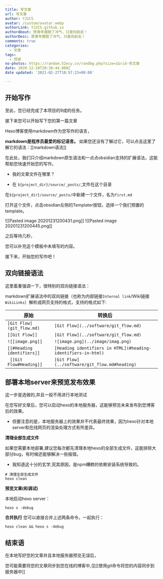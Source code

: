 ```yaml
---
title: 写文章
url: 写文章
author: YJ2CS
avatar: /custom/avatar.webp
authorLink: YJ2CS.github.io
authorAbout: 愿青年摆脱了冷气，只是向前走！
authorDesc: 愿青年摆脱了冷气，只是向前走！
comments: true
categories:
  - 文章
tags:
  - 悦读
no-photos: https://random.52ecy.cn/randbg.php?size=1&rid-写文章
date: 2020-12-28T20:38:44.000Z
date updated: '2021-02-27T10:57:23+08:00'

---
```


## 开始写作

至此，您已经完成了本项目的9成的任务。

接下来您可以开始写下您的第一篇文章

Hexo博客使用markdown作为您写作的语言，

**markdown是程序员最爱的标记语言。** 如果您还没有了解过它，可以点击这里了解它的语法：[[markdown语法]]

在此处，我们只介绍markdown原生语法和一点点obsidian支持的扩展语法，这能帮助您快速开始您的写作。

- 我的文章文件在哪里？

- 在 `${project_dir}/source/_posts/`,文件在这个目录

在`${project_dir}/source/_posts/`中新建一个文件，名为`first.md`

打开这个文件，点击obsidian左侧的Templater按钮，选择一个我们预置的template。

![[Pasted image 20201231200431.png]]
![[Pasted image 20201231200445.png]]

之后等待几秒，

您可以补充这个模板中未填写的内容。

接下来，开始您的写作吧！

## 双向链接语法

这里着重强调一下，很特别的双向链接语法：

markdown扩展语法中的双向链接（也称为内部链接`Internal link`/Wiki链接`WikiLinks`）解析成网页支持的格式，支持的格式如下:

| 原始                         | 转换后                                                           |
| -------------------------- | ------------------------------------------------------------- |
| `[Git Flow](git_flow.md)`  | `[Git Flow](../software/git_flow.md)`                         |
| `[[Git Flow]]`             | `[Git Flow](../software/git_flow.md)`                         |
| `![[image.png]]`           | `![image.png](../image/imag.png)`                             |
| `[[#Heading identifiers]]` | `[Heading identifiers in HTML](#heading-identifiers-in-html)` |
| `  [[Git Flow#Heading]] `  | `[Git Flow](../software/git_flow.md#heading)`                 |

## 部署本地server来预览发布效果

这一步是选做的,并且一般不用进行本地测试

在您写好文章后，您可以启动hexo的本地服务器，这能够预览未来发布到您博客后的效果。

- 但要注意的是，本地服务器上的效果并不代表最终效果，因为hexo针对本地server和在线网页的渲染处理方式有所差异。

**清理全部生成文件**

如果您需要本地部署,建议您每次都先清理本地hexo的全部生成文件，这能排除大部分bug，有时候还能够解决一些报错。

- 我知道这十分的玄学,究其原因，是npm糟糕的依赖安装系统导致的。

```shell
# 清理全部生成文件
hexo clean
```

**预览文章(和调试)**

本地启动hexo server：

```shell
hexo s -debug
```

**合并执行**
您可以直接合并上述两条命令，一起执行：

```shell
hexo clean && hexo s -debug
```

## 结束语

在本地写好您的文章并且本地服务器预览无误后，

您可能需要将您的文章同步到您在线的博客中,见[[使用git命令将您的内容同步到服务器中]]
